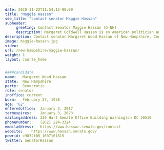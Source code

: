 ```yaml
---
date: 2020-11-22T11:54:12-05:00
title: "Maggie Hassan"
seo_title: "contact senator Maggie Hassan"
subheader:
     greeting: Contact Senator Maggie Hassan (D-NH)
     description: Margaret Coldwell Hassan is an American politician and attorney serving as the junior United States Senator from New Hampshire. A Democrat, Hassan was elected to the Senate in the 2016 election while she was serving as the 81st Governor of New Hampshire, an office she held from 2013 to 2017.
description: Contact senator Margaret Wood Hassan of New Hampshire. Contact information for Margaret Wood Hassan includes  email address, phone number, and mailing address.
image: maggie-hassan.jpg
video: 
url: /new-hampshire/maggie-hassan/
weight: 1
layout: course_home


####candidate
name:	Margaret Wood Hassan
state:	New Hampshire
party:	Democratic
role: senator
inoffice: current
born:	February 27, 1958 
age: '62'
enteredoffice:	January 3, 2017
termexpires:	January 3, 2023
mailingaddress:	330 Hart Senate Office Building Washington DC 20510
phonenumber:	(202) 224-3324
emailaddress:	https://www.hassan.senate.gov/contact
website:	https://www.hassan.senate.gov/
powrid: e9072f05_1607161815
twitter: SenatorHassan
---
```


